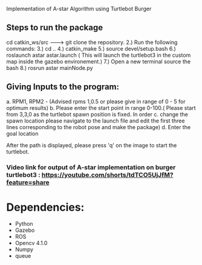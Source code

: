 Implementation of A-star Algorithm using Turtlebot Burger


## Steps to run the package
cd catkin_ws/src ---> git clone the repository.
2.) Run the following commands:
3.) cd ..
4.) catkin_make
5.) source devel/setup.bash
6.) roslaunch astar astar.launch ( This will launch the turtlebot3 in the custom map inside the gazebo environement.)
7.) Open a new terminal source the bash
8.) rosrun astar mainNode.py


## Giving Inputs to the program:
a. RPM1, RPM2 - (Advised rpms 1,0.5 or please give in range of 0 - 5 for optimum results)
b. Please enter the start point in range 0-100.( Please start from 3,3,0 as the turtlebot spawn position is fixed. In order c. change the spawn location please navigate to the launch file and edit the first three lines corresponding to the robot pose and make the package)
d. Enter the goal location



After the path is displayed, please press 'q' on the image to start the turtlebot.

### Video link for output of A-star implementation on burger turtlebot3 : https://youtube.com/shorts/tdTCO5UjJfM?feature=share

# Dependencies:
- Python
- Gazebo
- ROS
- Opencv 4.1.0
- Numpy
- queue
